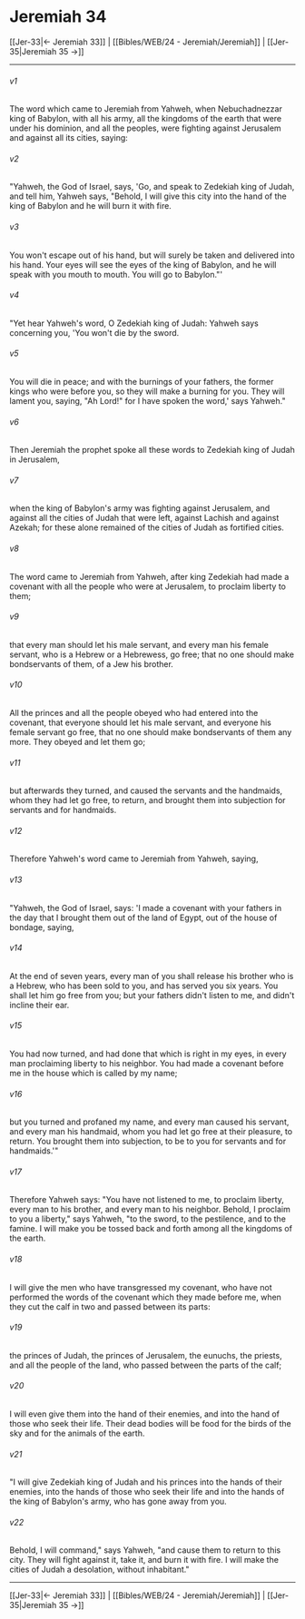 # Jeremiah 34

[[Jer-33|← Jeremiah 33]] | [[Bibles/WEB/24 - Jeremiah/Jeremiah]] | [[Jer-35|Jeremiah 35 →]]
***



###### v1 
The word which came to Jeremiah from Yahweh, when Nebuchadnezzar king of Babylon, with all his army, all the kingdoms of the earth that were under his dominion, and all the peoples, were fighting against Jerusalem and against all its cities, saying: 

###### v2 
"Yahweh, the God of Israel, says, 'Go, and speak to Zedekiah king of Judah, and tell him, Yahweh says, "Behold, I will give this city into the hand of the king of Babylon and he will burn it with fire. 

###### v3 
You won't escape out of his hand, but will surely be taken and delivered into his hand. Your eyes will see the eyes of the king of Babylon, and he will speak with you mouth to mouth. You will go to Babylon."' 

###### v4 
"Yet hear Yahweh's word, O Zedekiah king of Judah: Yahweh says concerning you, 'You won't die by the sword. 

###### v5 
You will die in peace; and with the burnings of your fathers, the former kings who were before you, so they will make a burning for you. They will lament you, saying, "Ah Lord!" for I have spoken the word,' says Yahweh." 

###### v6 
Then Jeremiah the prophet spoke all these words to Zedekiah king of Judah in Jerusalem, 

###### v7 
when the king of Babylon's army was fighting against Jerusalem, and against all the cities of Judah that were left, against Lachish and against Azekah; for these alone remained of the cities of Judah as fortified cities. 

###### v8 
The word came to Jeremiah from Yahweh, after king Zedekiah had made a covenant with all the people who were at Jerusalem, to proclaim liberty to them; 

###### v9 
that every man should let his male servant, and every man his female servant, who is a Hebrew or a Hebrewess, go free; that no one should make bondservants of them, of a Jew his brother. 

###### v10 
All the princes and all the people obeyed who had entered into the covenant, that everyone should let his male servant, and everyone his female servant go free, that no one should make bondservants of them any more. They obeyed and let them go; 

###### v11 
but afterwards they turned, and caused the servants and the handmaids, whom they had let go free, to return, and brought them into subjection for servants and for handmaids. 

###### v12 
Therefore Yahweh's word came to Jeremiah from Yahweh, saying, 

###### v13 
"Yahweh, the God of Israel, says: 'I made a covenant with your fathers in the day that I brought them out of the land of Egypt, out of the house of bondage, saying, 

###### v14 
At the end of seven years, every man of you shall release his brother who is a Hebrew, who has been sold to you, and has served you six years. You shall let him go free from you; but your fathers didn't listen to me, and didn't incline their ear. 

###### v15 
You had now turned, and had done that which is right in my eyes, in every man proclaiming liberty to his neighbor. You had made a covenant before me in the house which is called by my name; 

###### v16 
but you turned and profaned my name, and every man caused his servant, and every man his handmaid, whom you had let go free at their pleasure, to return. You brought them into subjection, to be to you for servants and for handmaids.'" 

###### v17 
Therefore Yahweh says: "You have not listened to me, to proclaim liberty, every man to his brother, and every man to his neighbor. Behold, I proclaim to you a liberty," says Yahweh, "to the sword, to the pestilence, and to the famine. I will make you be tossed back and forth among all the kingdoms of the earth. 

###### v18 
I will give the men who have transgressed my covenant, who have not performed the words of the covenant which they made before me, when they cut the calf in two and passed between its parts: 

###### v19 
the princes of Judah, the princes of Jerusalem, the eunuchs, the priests, and all the people of the land, who passed between the parts of the calf; 

###### v20 
I will even give them into the hand of their enemies, and into the hand of those who seek their life. Their dead bodies will be food for the birds of the sky and for the animals of the earth. 

###### v21 
"I will give Zedekiah king of Judah and his princes into the hands of their enemies, into the hands of those who seek their life and into the hands of the king of Babylon's army, who has gone away from you. 

###### v22 
Behold, I will command," says Yahweh, "and cause them to return to this city. They will fight against it, take it, and burn it with fire. I will make the cities of Judah a desolation, without inhabitant."

***
[[Jer-33|← Jeremiah 33]] | [[Bibles/WEB/24 - Jeremiah/Jeremiah]] | [[Jer-35|Jeremiah 35 →]]
